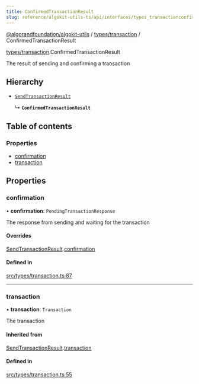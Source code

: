 ```yaml
---
title: ConfirmedTransactionResult
slug: reference/algokit-utils-ts/api/interfaces/types_transactionconfirmedtransactionresult
---
```

[@algorandfoundation/algokit-utils](/reference/algokit-utils-ts/api/overview) / [types/transaction](/reference/algokit-utils-ts/api/modules/types_transaction/) / ConfirmedTransactionResult



[types/transaction](/reference/algokit-utils-ts/api/modules/types_transaction/).ConfirmedTransactionResult

The result of sending and confirming a transaction

## Hierarchy

- [`SendTransactionResult`](/reference/algokit-utils-ts/api/interfaces/types_transactionsendtransactionresult/)

  ↳ **`ConfirmedTransactionResult`**

## Table of contents

### Properties

- [confirmation](#confirmation)
- [transaction](#transaction)

## Properties

### confirmation

• **confirmation**: `PendingTransactionResponse`

The response from sending and waiting for the transaction

#### Overrides

[SendTransactionResult](/reference/algokit-utils-ts/api/interfaces/types_transactionsendtransactionresult/).[confirmation](/reference/algokit-utils-ts/api/interfaces/types_transactionsendtransactionresult/#confirmation)

#### Defined in

[src/types/transaction.ts:87](https://github.com/algorandfoundation/algokit-utils-ts/blob/main/src/types/transaction.ts#L87)

___

### transaction

• **transaction**: `Transaction`

The transaction

#### Inherited from

[SendTransactionResult](/reference/algokit-utils-ts/api/interfaces/types_transactionsendtransactionresult/).[transaction](/reference/algokit-utils-ts/api/interfaces/types_transactionsendtransactionresult/#transaction)

#### Defined in

[src/types/transaction.ts:55](https://github.com/algorandfoundation/algokit-utils-ts/blob/main/src/types/transaction.ts#L55)